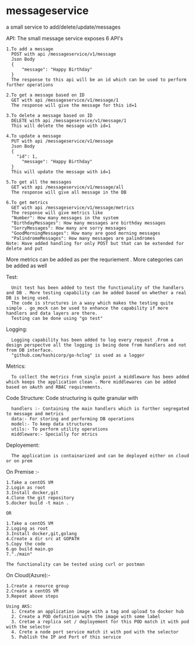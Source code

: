 # messageservice
a small service to add/delete/update/messages

API:
The small message service exposes 6 API's

	1.To add a message
	  POST with api /messageservice/v1/message
	  Json Body
	  {
		  "message": "Happy Birthday" 
	  }
	  The response to this api will be an id which can be used to perform further operations

	2.To get a message based on ID
	  GET with api /messageservice/v1/message/1
	  The response will give the message for this id=1

	3.To delete a message based on ID
	  DELETE with api /messageservice/v1/message/1
	  This will delete the message with id=1

	4.To update a message
	  PUT with api /messageservice/v1/message
	  Json Body
	  {
	    "id": 1,
		  "message": "Happy Birthday" 
	  }
	  This will update the message with id=1

	5.To get all the messages
	  GET with api /messageservice/v1/message/all
	  The response will give all message in the DB

	6.To get metrics
	  GET with api /messageservice/v1/message/metrics
	  The response will give metrics like
	  "Number": How many messages in the system
	  "BirthdayMessages": How many messages are birthday messages
	  "SorryMessages": How many are sorry messages
	  "GoodMorningMessages": How many are good morning messages
	  "PalindromeMessages": How many messages are palindromes
	Note: Have added handling for only POST but that can be extended for delete and put
  
  More metrics can be added as per the requriement . More categories can be added as well
  
  
Test:

	  Unit test has been added to test the functionality of the handlers and DB . More testing capability can be added based on whether a real DB is being used. 
	  The code is structures in a wasy which makes the testing quite simple . go_mock can be used to enhance the capability if more handlers and data layers are there.
	  Testing can be done using "go test"
  
Logging:

	  Logging capability has been added to log every request .From a design perspectve all the logging is being done from handlers and not from DB interface.
	  "github.com/hashicorp/go-hclog" is used as a logger
 
Metrics:

	  To collect the metrics from single point a middleware has been added which keeps the application clean . More middlewares can be added based on oAuth and RBAC requirements.
  
Code Structure:
  Code structuring is quite granular with
  
	  handlers :- Containing the main handlers which is further segregated to message and metrics
	  data:- For storing and performing DB operations
	  model:- To keep data structures
	  utils:- To perform utility operations
	  middleware:- Specially for mtrics

 Deployement:
 
	  The application is containarized and can be deployed either on cloud or on prem
  
  On Premise :-
  
    1.Take a centOS VM
    2.Login as root
    3.Install docker,git
    4.Clone the git repository 
    5.docker build -t main .
    
    OR
    
    1.Take a centOS VM
    2.Loging as root
    3.Install docker,git,golang
    4.Create a dir src at GOPATH
    5.Copy the code
    6.go build main.go
    7."./main"
    
    The functionality can be tested using curl or postman
    
  On Cloud(Azure):-
  
    1.Create a reource group 
    2.Create a centOS VM
    3.Repeat above steps
    
    Using AKS:
      1. Create an application image with a tag and upload to docker hub
      2. Create a POD definition with the image with some label
      3. Cretae a replica set / deployement for this POD match it with pod with the selector
      4. Crete a node port service match it with pod with the selector
      5. Publish the IP and Port of this service
      
